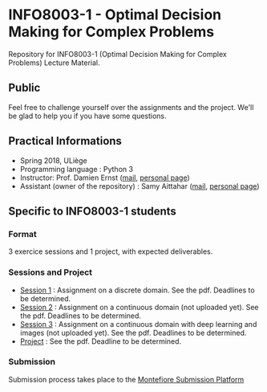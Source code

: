 # INFO8003-1 - Optimal Decision Making for Complex Problems
Repository for INFO8003-1 (Optimal Decision Making for Complex Problems) Lecture Material.



## Public

Feel free to challenge yourself over the assignments and the project. We'll be glad to help you if you have some questions.

## Practical Informations           

- Spring 2018, ULiège
- Programming language : Python 3
- Instructor: Prof. Damien Ernst ([mail](mailto:dernst@ulg.ac.be), [personal page](http://www.montefiore.ulg.ac.be/~ernst/))
- Assistant (owner of the repository) : Samy Aittahar ([mail](mailto:saittahar@uliege.be), [personal page](http://www.montefiore.ulg.ac.be/~saittahar/))


## Specific to INFO8003-1 students

### Format

3 exercice sessions and 1 project, with expected deliverables.

### Sessions and Project


- [Session 1](https://github.com/epochstamp/INFO8003-1/tree/master/discrete_domain) : Assignment on a discrete domain. See the pdf. Deadlines to be determined.
- [Session 2](https://github.com/epochstamp/INFO8003-1/tree/master/continuous_domain) : Assignment on a continuous domain (not uploaded yet). See the pdf. Deadlines to be determined.
- [Session 3](https://github.com/epochstamp/INFO8003-1/tree/master/continuous_deeplearning_domain) : Assignment on a continuous domain with deep learning and images (not uploaded yet). See the pdf. Deadlines to be determined.
- [Project](https://github.com/epochstamp/INFO8003-1/tree/master/project) : See the pdf. Deadline to be determined.

### Submission


Submission process takes place to the [Montefiore Submission Platform](https://submit.montefiore.ulg.ac.be/teacher/viewprojects/INFO8003-1)

